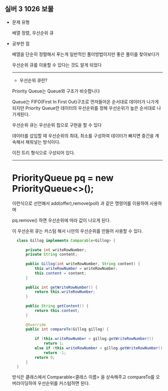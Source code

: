 ## 실버 3 1026 보물

- 문제 유형

  배열 정렬, 우선순위 큐

- 공부한 점

  배열을 단순히 정렬해서 푸는게 일반적인 풀이방법이지만 좋은 풀이를 찾아보다가

  우선순위 큐를 이용할 수 있다는 것도 알게 되었다

  ---

  - 우선순위 큐란?

  Priority Queue는 Queue와 구조가 비슷합니다

  Queue는 FIFO(First In First Out)구조로 먼저들어온 순서대로 데이터가 나가게 되지만 Priority Queue란 데이터의 우선순위를 정해 우선순위가 높은 순서대로 나가게된다.
  
  우선순위 큐는 우선순위 힙으로 구현을 할 수 있다
  
  데이터를 삽입할 때 우선순위의 최대, 최소를 구성하여 데이터가 빠지면 중간을 계속해서 채워넣는 방식이다.

  이진 트리 형식으로 구성되어 있다.

  ---

  
  # PriorityQueue<Integer> pq = new PriorityQueue<>();

  이런식으로 선언해서 add(offer),remove(poll) 과 같은 명령어를 이용하여 사용하며

  pq.remove() 하면 우선순위에 따라 값이 나오게 된다.

  이 우선순위 큐는 커스텀 해서 나만의 우선순위를 만들어 사용할 수 있다.



  ```java
    class Gillog implements Comparable<Gillog> {
    
        private int writeRowNumber;
        private String content;
    
        public Gillog(int writeRowNumber, String content) {
            this.writeRowNumber = writeRowNumber;
            this.content = content;
        }
    
        public int getWriteRowNumber() {
            return this.writeRowNumber;
        }
    
        public String getContent() {
            return this.content;
        }
    
        @Override
        public int compareTo(Gillog gillog) {
    
            if (this.writeRowNumber > gillog.getWriteRowNumber())
                return 1;
            else if (this.writeRowNumber < gillog.getWriteRowNumber())
                return -1;
            return 0;
        }
    }
  ```



  방식은 클래스에서 Comparable<클래스 이름> 을 상속해주고 compareTo를 오버라이딩하여 우선순위를 커스텀하면 된다.
